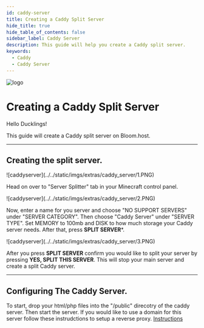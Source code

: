 ```yaml
---
id: caddy-server
title: Creating a Caddy Split Server
hide_title: true
hide_table_of_contents: false
sidebar_label: Caddy Server
description: This guide will help you create a Caddy split server.
keywords:
  - Caddy
  - Caddy Server
---
```


<div class="text--center">
<img src="https://bloom.host/logo-white.svg" alt="logo" height="50%" width="50%"/>
<h1>Creating a Caddy Split Server</h1>
</div>

Hello Ducklings!

This guide will create a Caddy split server on Bloom.host.

---

## Creating the split server.

<div class="text--center">
![caddyserver](../../static/imgs/extras/caddy_server/1.PNG)</div>

Head on over to "Server Splitter" tab in your Minecraft control panel.

<div class="text--center">
![caddyserver](../../static/imgs/extras/caddy_server/2.PNG)</div>

Now, enter a name for you server and choose "NO SUPPORT SERVERS" under "SERVER CATEGORY". Then choose "Caddy Server" under "SERVER TYPE". Set MEMORY to 100mb and DISK to how much storage your Caddy server needs. After that, press **SPLIT SERVER***.

<div class="text--center">
![caddyserver](../../static/imgs/extras/caddy_server/3.PNG)</div>

After you press **SPLIT SERVER** confirm you would like to split your server by pressing **YES, SPLIT THIS SERVER**. This will stop your main server and create a split Caddy server.

---

## Configuring The Caddy Server.

To start, drop your html/php files into the "/public" direcotry of the caddy server. Then start the server.
If you would like to use a domain for this server follow these instrudctions to setup a reverse proxy. [Instructions](https://docs.bloom.host/ports-and-proxies/)
